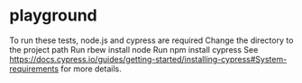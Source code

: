 # playground
To run these tests, node.js and cypress are required
Change the directory to the project path
Run rbew install node
Run npm install cypress
See https://docs.cypress.io/guides/getting-started/installing-cypress#System-requirements for more details.
